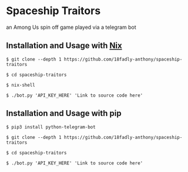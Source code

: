 # Spaceship Traitors

an Among Us spin off game played via a telegram bot

## Installation and Usage with [Nix](https://nixos.org)


```
$ git clone --depth 1 https://github.com/18fadly-anthony/spaceship-traitors

$ cd spaceship-traitors

$ nix-shell

$ ./bot.py 'API_KEY_HERE' 'Link to source code here'
```

## Installation and Usage with pip

```
$ pip3 install python-telegram-bot

$ git clone --depth 1 https://github.com/18fadly-anthony/spaceship-traitors

$ cd spaceship-traitors

$ ./bot.py 'API_KEY_HERE' 'Link to source code here'
```
